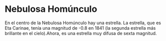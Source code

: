 # Nebulosa Homúnculo

En el centro de la Nebulosa Homúnculo hay una estrella. La estrella, que es Eta
Carinae, tenía una magnitud de -0.8 en 1841 (la segunda estrella más brillante
en el cielo).Ahora, es una estrella muy difusa de sexta magnitud.
